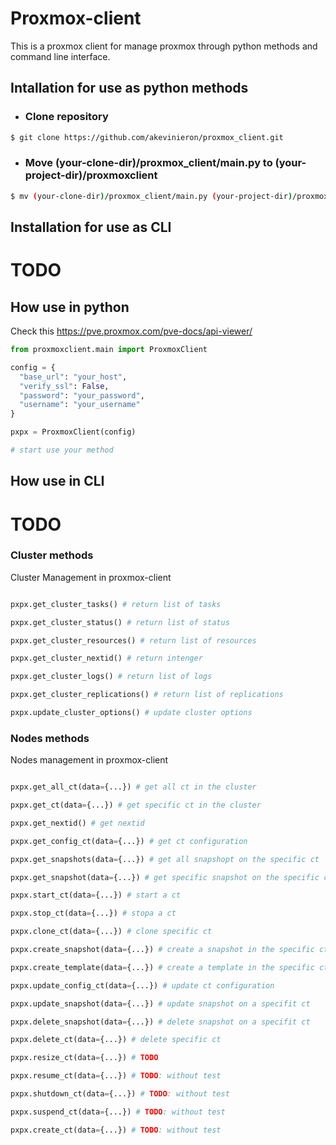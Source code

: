 # Proxmox-client

This is a proxmox client for manage proxmox through python methods and command line interface.

## Intallation for use as python methods

* ### Clone repository
 ``` bash
 $ git clone https://github.com/akevinieron/proxmox_client.git
 ```
* ### Move (your-clone-dir)/proxmox_client/main.py to (your-project-dir)/proxmoxclient
``` bash
$ mv (your-clone-dir)/proxmox_client/main.py (your-project-dir)/proxmoxclient
```
## Installation for use as CLI

# TODO

## How use in python

Check this <https://pve.proxmox.com/pve-docs/api-viewer/>

``` python
from proxmoxclient.main import ProxmoxClient

config = {
  "base_url": "your_host",
  "verify_ssl": False,
  "password": "your_password",
  "username": "your_username"
}

pxpx = ProxmoxClient(config)

# start use your method
```

## How use in CLI

# TODO


### Cluster methods

Cluster Management in proxmox-client

``` python

pxpx.get_cluster_tasks() # return list of tasks

pxpx.get_cluster_status() # return list of status

pxpx.get_cluster_resources() # return list of resources

pxpx.get_cluster_nextid() # return intenger

pxpx.get_cluster_logs() # return list of logs

pxpx.get_cluster_replications() # return list of replications

pxpx.update_cluster_options() # update cluster options

```

### Nodes methods

Nodes management in proxmox-client

``` python

pxpx.get_all_ct(data={...}) # get all ct in the cluster

pxpx.get_ct(data={...}) # get specific ct in the cluster

pxpx.get_nextid() # get nextid

pxpx.get_config_ct(data={...}) # get ct configuration

pxpx.get_snapshots(data={...}) # get all snapshopt on the specific ct

pxpx.get_snapshot(data={...}) # get specific snapshot on the specific ct

pxpx.start_ct(data={...}) # start a ct

pxpx.stop_ct(data={...}) # stopa a ct

pxpx.clone_ct(data={...}) # clone specific ct

pxpx.create_snapshot(data={...}) # create a snapshot in the specific ct

pxpx.create_template(data={...}) # create a template in the specific ct

pxpx.update_config_ct(data={...}) # update ct configuration

pxpx.update_snapshot(data={...}) # update snapshot on a specifit ct

pxpx.delete_snapshot(data={...}) # delete snapshot on a specifit ct

pxpx.delete_ct(data={...}) # delete specific ct

pxpx.resize_ct(data={...}) # TODO

pxpx.resume_ct(data={...}) # TODO: without test

pxpx.shutdown_ct(data={...}) # TODO: without test

pxpx.suspend_ct(data={...}) # TODO: without test

pxpx.create_ct(data={...}) # TODO: without test
```